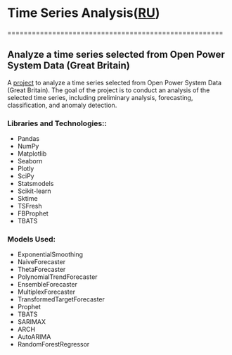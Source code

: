 # Time Series Analysis([RU](https://github.com/termik88/projects_ml/blob/main/time_series/README.ru.md))
=====================================================
## Analyze a time series selected from Open Power System Data (Great Britain)

A [project](https://github.com/termik88/projects_ml/blob/main/time_series/project.ipynb) to analyze a time series selected from Open Power System Data (Great Britain). The goal of the project is to conduct an analysis of the selected time series, including preliminary analysis, forecasting, classification, and anomaly detection.

### Libraries and Technologies::

- Pandas
- NumPy
- Matplotlib
- Seaborn
- Plotly
- SciPy
- Statsmodels
- Scikit-learn
- Sktime
- TSFresh
- FBProphet
- TBATS

### Models Used:

- ExponentialSmoothing
- NaiveForecaster
- ThetaForecaster
- PolynomialTrendForecaster
- EnsembleForecaster
- MultiplexForecaster
- TransformedTargetForecaster
- Prophet
- TBATS
- SARIMAX
- ARCH
- AutoARIMA
- RandomForestRegressor
